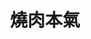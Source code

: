 ---
title: "燒肉本氣"
description: "燒肉本氣"
layout: shop
keywords:
  - 美食競賽
  - 台灣美食
  - 美食精選
datePublished: "2025-06-30"
dateModified: "2025-07-06"
city: "台中市"
district: "西區"
address: "台中市西區華美西街一段32號"
phone: "0423255288"
geo: "24.15238077453479, 120.65832496746523"
google_map: "https://maps.app.goo.gl/swqnLgQ55Y29krv59"
footinder: "https://footinder.com.tw/%E5%8F%B0%E4%B8%AD%E5%B8%82%E8%A5%BF%E5%8D%80/133066/"
official: "https://www.facebook.com/yakinikuhonki/"
award:
  - name: "500盤"
    year: "2024"
    entries:
      - dishes:
          - "蔥玉拌飯"

---